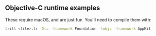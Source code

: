 ## Objective-C runtime examples

These require macOS, and are just fun. You'll need to compile them with:

```bash
trill <file>.tr -Xcc -framework Foundation -lobjc -framework AppKit
```
